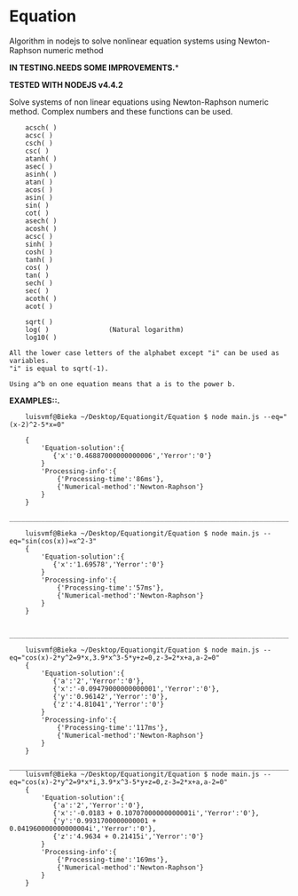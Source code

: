# Equation
Algorithm in nodejs to solve nonlinear equation systems using Newton-Raphson numeric method

**IN TESTING.NEEDS SOME IMPROVEMENTS.***

**TESTED WITH NODEJS v4.4.2**

 Solve systems of non linear equations using Newton-Raphson numeric method.
Complex numbers and these functions can be used.

		acsch( )
		acsc( )
		csch( )
		csc( )
		atanh( )
		asec( )
		asinh( )
		atan( )
		acos( )
		asin( )
		sin( )
		cot( )	
		asech( )
		acosh( )
		acsc( )
		sinh( )
		cosh( )
		tanh( )
		cos( )
		tan( )
		sech( )
		sec( )
		acoth( )
		acot( )

		sqrt( )
		log( )               (Natural logarithm)
		log10( ) 

	All the lower case letters of the alphabet except "i" can be used as variables.
	"i" is equal to sqrt(-1).

	Using a^b on one equation means that a is to the power b. 

**EXAMPLES::.**


		luisvmf@Bieka ~/Desktop/Equationgit/Equation $ node main.js --eq="(x-2)^2-5*x=0"

		{
			'Equation-solution':{
			   {'x':'0.46887000000000006','Yerror':'0'}
			}
			'Processing-info':{
				{'Processing-time':'86ms'},
				{'Numerical-method':'Newton-Raphson'}
			}
		}
		__________________________________________________________________________

		luisvmf@Bieka ~/Desktop/Equationgit/Equation $ node main.js --eq="sin(cos(x))=x^2-3"
		{
			'Equation-solution':{
			   {'x':'1.69578','Yerror':'0'}
			}
			'Processing-info':{
				{'Processing-time':'57ms'},
				{'Numerical-method':'Newton-Raphson'}
			}
		}

		__________________________________________________________________________

		luisvmf@Bieka ~/Desktop/Equationgit/Equation $ node main.js --eq="cos(x)-2*y^2=9*x,3.9*x^3-5*y+z=0,z-3=2*x+a,a-2=0"
		{
			'Equation-solution':{
			   {'a':'2','Yerror':'0'},
			   {'x':'-0.09479000000000001','Yerror':'0'},
			   {'y':'0.96142','Yerror':'0'},
			   {'z':'4.81041','Yerror':'0'}
			}
			'Processing-info':{
				{'Processing-time':'117ms'},
				{'Numerical-method':'Newton-Raphson'}
			}
		}
		__________________________________________________________________________
		luisvmf@Bieka ~/Desktop/Equationgit/Equation $ node main.js --eq="cos(x)-2*y^2=9*x*i,3.9*x^3-5*y+z=0,z-3=2*x+a,a-2=0"
		{
			'Equation-solution':{
			   {'a':'2','Yerror':'0'},
			   {'x':'-0.0183 + 0.10707000000000001i','Yerror':'0'},
			   {'y':'0.9931700000000001 + 0.041960000000000004i','Yerror':'0'},
			   {'z':'4.9634 + 0.21415i','Yerror':'0'}
			}
			'Processing-info':{
				{'Processing-time':'169ms'},
				{'Numerical-method':'Newton-Raphson'}
			}
		}

